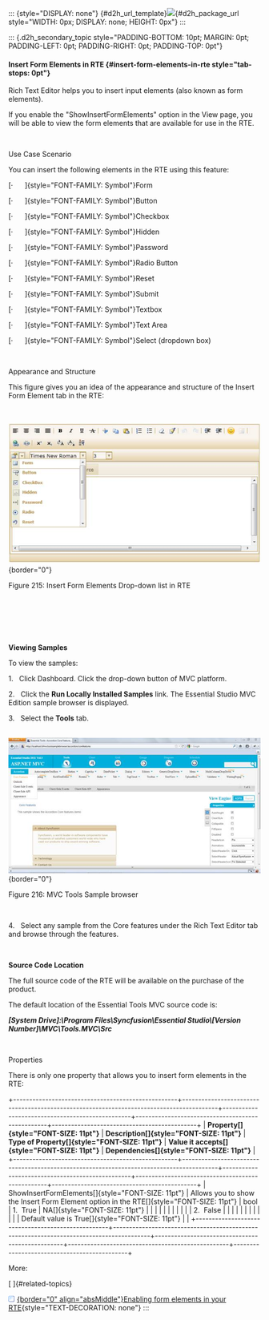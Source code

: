 ::: {style="DISPLAY: none"}
[](ms-xhelp:///?Id=d2h_url_template){#d2h_url_template}![](!package_url!){#d2h_package_url style="WIDTH: 0px; DISPLAY: none; HEIGHT: 0px"}
:::

::: {.d2h_secondary_topic style="PADDING-BOTTOM: 10pt; MARGIN: 0pt; PADDING-LEFT: 0pt; PADDING-RIGHT: 0pt; PADDING-TOP: 0pt"}
#### Insert Form Elements in RTE {#insert-form-elements-in-rte style="tab-stops: 0pt"}

Rich Text Editor helps you to insert input elements (also known as form elements).

If you enable the "ShowInsertFormElements" option in the View page, you will be able to view the form elements that are available for use in the RTE.

 

Use Case Scenario

You can insert the following elements in the RTE using this feature:

[·      ]{style="FONT-FAMILY: Symbol"}Form

[·      ]{style="FONT-FAMILY: Symbol"}Button

[·      ]{style="FONT-FAMILY: Symbol"}Checkbox

[·      ]{style="FONT-FAMILY: Symbol"}Hidden

[·      ]{style="FONT-FAMILY: Symbol"}Password

[·      ]{style="FONT-FAMILY: Symbol"}Radio Button

[·      ]{style="FONT-FAMILY: Symbol"}Reset

[·      ]{style="FONT-FAMILY: Symbol"}Submit

[·      ]{style="FONT-FAMILY: Symbol"}Textbox

[·      ]{style="FONT-FAMILY: Symbol"}Text Area

[·      ]{style="FONT-FAMILY: Symbol"}Select (dropdown box)

 

Appearance and Structure

This figure gives you an idea of the appearance and structure of the Insert Form Element tab in the RTE:

 

![](ImagesExt/image56_223.jpg){border="0"}

Figure 215: Insert Form Elements Drop-down list in RTE

 

 

 

**Viewing Samples**

To view the samples:

1.   Click Dashboard. Click the drop-down button of MVC platform.

2.   Click the **Run Locally Installed Samples** link. The Essential Studio MVC Edition sample browser is displayed.

3.   Select the **Tools** tab.

 ![](ImagesExt/image56_224.jpg){border="0"}

Figure 216: MVC Tools Sample browser

 

4.   Select any sample from the Core features under the Rich Text Editor tab and browse through the features.

 

**Source Code Location**

The full source code of the RTE will be available on the purchase of the product.

The default location of the Essential Tools MVC source code is:

***\[System Drive\]:\\Program Files\\Syncfusion\\Essential Studio\\\[Version Number\]\\MVC\\Tools.MVC\\Src***

 

Properties

There is only one property that allows you to insert form elements in the RTE:

+---------------------------------------------------+-----------------------------------------------------------------------------------------+-------------------------------------------------+--------------------------------------------------+---------------------------------------------+
| **Property[]{style="FONT-SIZE: 11pt"}**           | **Description[]{style="FONT-SIZE: 11pt"}**                                              | **Type of Property[]{style="FONT-SIZE: 11pt"}** | **Value it accepts[]{style="FONT-SIZE: 11pt"}**  | **Dependencies[]{style="FONT-SIZE: 11pt"}** |
+---------------------------------------------------+-----------------------------------------------------------------------------------------+-------------------------------------------------+--------------------------------------------------+---------------------------------------------+
| ShowInsertFormElements[]{style="FONT-SIZE: 11pt"} | Allows you to show the Insert Form Element option in the RTE[]{style="FONT-SIZE: 11pt"} | bool                                            | 1.  True                                         | NA[]{style="FONT-SIZE: 11pt"}               |
|                                                   |                                                                                         |                                                 |                                                  |                                             |
|                                                   |                                                                                         |                                                 | 2.  False                                        |                                             |
|                                                   |                                                                                         |                                                 |                                                  |                                             |
|                                                   |                                                                                         |                                                 | Default value is True[]{style="FONT-SIZE: 11pt"} |                                             |
+---------------------------------------------------+-----------------------------------------------------------------------------------------+-------------------------------------------------+--------------------------------------------------+---------------------------------------------+

More:

[ ]{#related-topics}

[![](button.gif){border="0" align="absMiddle"}Enabling form elements in your RTE](ms-xhelp:///?Id=14a25fbe-0a4e-4924-aee6-45b51d4d03b4){style="TEXT-DECORATION: none"}
:::
